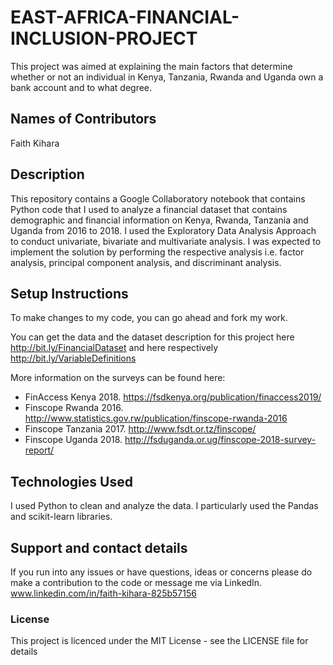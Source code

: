 # EAST-AFRICA-FINANCIAL-INCLUSION-PROJECT
This project was aimed at explaining the main factors that determine whether or not an individual in Kenya, Tanzania, Rwanda and Uganda own a bank account and to what degree.

## Names of Contributors
Faith Kihara

## Description
This repository contains a Google Collaboratory notebook that contains Python code that I used to analyze a financial dataset
that contains demographic and financial information on Kenya, Rwanda, Tanzania and Uganda from 2016 to 2018. I used the Exploratory Data Analysis
Approach to conduct univariate, bivariate and multivariate analysis. I was expected to implement the solution by performing the respective analysis i.e. 
factor analysis, principal component analysis, and discriminant analysis.

## Setup Instructions
To make changes to my code, you can go ahead and fork my work.

You can get the data and the dataset description for this project here http://bit.ly/FinancialDataset
and here respectively http://bit.ly/VariableDefinitions

More information on the surveys can be found here:
- FinAccess Kenya 2018. https://fsdkenya.org/publication/finaccess2019/
- Finscope Rwanda 2016. http://www.statistics.gov.rw/publication/finscope-rwanda-2016
- Finscope Tanzania 2017. http://www.fsdt.or.tz/finscope/
- Finscope Uganda 2018. http://fsduganda.or.ug/finscope-2018-survey-report/

## Technologies Used
I used Python to clean and analyze the data. I particularly used the Pandas and scikit-learn  libraries.

## Support and contact details
If you run into any issues or have questions, ideas or concerns please do make a contribution to the code or 
message me via LinkedIn. www.linkedin.com/in/faith-kihara-825b57156

### License
This project is licenced under the MIT License - see the LICENSE file for details
